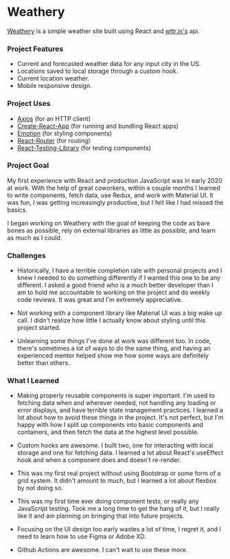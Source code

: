 # Weathery
[Weathery](https://weathery.tjuranek.com/) is a simple weather site built using React and [wttr.in's](http://wttr.in/) api.

### Project Features
- Current and forecasted weather data for any input city in the US.
- Locations saved to local storage through a custom hook.
- Current location weather.
- Mobile responsive design.

### Project Uses
- [Axios](https://github.com/axios/axios) (for an HTTP client)
- [Create-React-App](https://reactjs.org/docs/create-a-new-react-app.html) (for running and bundling React apps)
- [Emotion](https://emotion.sh/docs/introduction) (for styling components)
- [React-Router](https://reactrouter.com/) (for routing)
- [React-Testing-Library](https://testing-library.com/docs/react-testing-library/intro) (for testing components)

### Project Goal
My first experience with React and production JavaScript was in early 2020 at work. With the help of great coworkers, within a couple months I learned to write components, fetch data, use Redux, and work with Material UI. It was fun, I was getting increasingly productive, but I felt like I had missed the basics. 

I began working on Weathery with the goal of keeping the code as bare bones as possible, rely on external libraries as little as possible, and learn as much as I could. 

### Challenges
- Historically, I have a terrible completion rate with personal projects and I knew I needed to do something differently if I wanted this one to be any different. I asked a good friend who is a much better developer than I am to hold me accountable to working on the project and do weekly code reviews. It was great and I'm extremely appreciative.

- Not working with a component library like Material UI was a big wake up call. I didn't realize how little I actually know about styling until this project started.

- Unlearning some things I've done at work was different too. In code, there's sometimes a lot of ways to do the same thing, and having an experienced mentor helped show me how some ways are definitely better than others.

### What I Learned
- Making properly reusable components is super important. I'm used to fetching data when and wherever needed, not handling any loading or error displays, and have terrible state management practices. I learned a lot about how to avoid these things in the project. It's not perfect, but I'm happy with how I split up components into basic components and containers, and then fetch the data at the highest level possible.

- Custom hooks are awesome. I built two, one for interacting with local storage and one for fetching data. I learned a lot about React's useEffect hook and when a component does and doesn't re-render.

- This was my first real project without using Bootstrap or some form of a grid system. It didn't amount to much, but I learned a lot about flexbox by not doing so.

- This was my first time ever doing component tests, or really any JavaScript testing. Took me a long time to get the hang of it, but I really like it and am planning on bringing that into future projects.

- Focusing on the UI design too early wastes a lot of time, I regret it, and I need to learn how to use Figma or Adobe XD.

- Github Actions are awesome. I can't wait to use these more.
